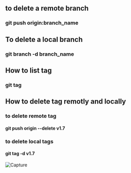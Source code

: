 ## to delete a remote branch 
### git push origin:branch_name

## To delete a local branch 
### git branch -d branch_name




## How to list tag 
### git tag

## How to delete tag remotly and locally 
### to delete remote tag 
#### git push origin --delete v1.7
### to delete local tags
#### git tag -d v1.7


![Capture](https://user-images.githubusercontent.com/92618945/191271459-9d4707cd-aca1-47c2-93be-3f5078cac96e.PNG)



